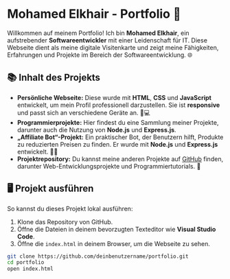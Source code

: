 # Mohamed Elkhair - Portfolio 🚀

Willkommen auf meinem Portfolio! Ich bin **Mohamed Elkhair**, ein aufstrebender **Softwareentwickler** mit einer Leidenschaft für IT. Diese Webseite dient als meine digitale Visitenkarte und zeigt meine Fähigkeiten, Erfahrungen und Projekte im Bereich der Softwareentwicklung. 🌐

## 📚 Inhalt des Projekts

- **Persönliche Webseite:** Diese wurde mit **HTML**, **CSS** und **JavaScript** entwickelt, um mein Profil professionell darzustellen. Sie ist **responsive** und passt sich an verschiedene Geräte an. 📱💻
- **Programmierprojekte:** Hier findest du eine Sammlung meiner Projekte, darunter auch die Nutzung von **Node.js** und **Express.js**.
- **„Affiliate Bot“-Projekt:** Ein praktischer Bot, der Benutzern hilft, Produkte zu reduzierten Preisen zu finden. Er wurde mit **Node.js** und **Express.js** entwickelt. 🤖💡
- **Projektrepository:** Du kannst meine anderen Projekte auf [GitHub](https://github.com/deinbenutzername) finden, darunter Web-Entwicklungsprojekte und Programmiertutorials. 🌱

## 🖥️ Projekt ausführen

So kannst du dieses Projekt lokal ausführen:

1. Klone das Repository von GitHub.
2. Öffne die Dateien in deinem bevorzugten Texteditor wie **Visual Studio Code**.
3. Öffne die `index.html` in deinem Browser, um die Webseite zu sehen.

```bash
git clone https://github.com/deinbenutzername/portfolio.git
cd portfolio
open index.html
